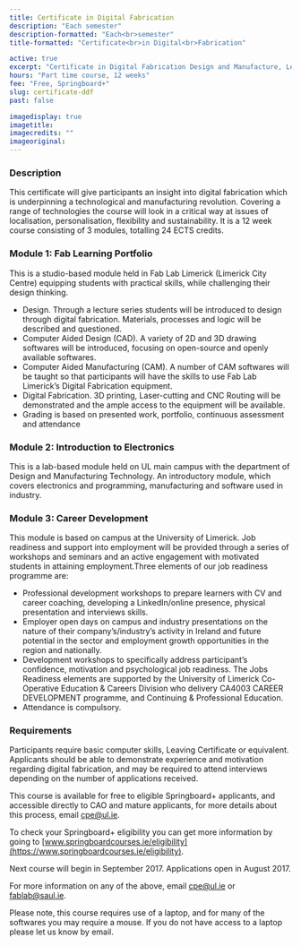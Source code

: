```yaml
---
title: Certificate in Digital Fabrication
description: "Each semester"
description-formatted: "Each<br>semester"
title-formatted: "Certificate<br>in Digital<br>Fabrication"

active: true
excerpt: "Certificate in Digital Fabrication Design and Manufacture, Level 7 (Ordinary Bachelors Degree-Level Certificate) Booking for Spring Next semester starts on December"
hours: "Part time course, 12 weeks"
fee: "Free, Springboard+"
slug: certificate-ddf
past: false

imagedisplay: true
imagetitle:
imagecredits: ""
imageoriginal:
---
```


### Description
This certificate will give participants an insight into digital fabrication which is underpinning a technological and manufacturing revolution. Covering a range of technologies the course will look in a critical way at issues of localisation, personalisation, flexibility and sustainability. It is a 12 week course consisting of 3 modules, totalling 24 ECTS credits.


### Module 1: Fab Learning Portfolio
This is a studio-based module held in Fab Lab Limerick (Limerick City Centre) equipping students with practical skills, while challenging their design thinking.
- Design. Through a lecture series students will be introduced to design through digital fabrication. Materials, processes and logic will be described and questioned.
- Computer Aided Design (CAD). A variety of 2D and 3D drawing softwares will be introduced, focusing on open-source and openly available softwares.
- Computer Aided Manufacturing (CAM). A number of CAM softwares will be taught so that participants will have the skills to use Fab Lab Limerick’s Digital Fabrication equipment.
- Digital Fabrication. 3D printing, Laser-cutting and CNC Routing will be demonstrated and the ample access to the equipment will be available.
- Grading is based on presented work, portfolio, continuous assessment and attendance

### Module 2: Introduction to Electronics
This is a lab-based module held on UL main campus with the department of Design and Manufacturing Technology. An introductory module, which covers electronics and programming, manufacturing and software used in industry.

### Module 3: Career Development
This module is based on campus at the University of Limerick. Job readiness and support into employment will be provided through a series of workshops and seminars and an active engagement with motivated students in attaining employment.Three elements of our job readiness programme are:

- Professional development workshops to prepare learners with CV and career coaching, developing a LinkedIn/online presence, physical presentation and interviews skills.
- Employer open days on campus and industry presentations on the nature of their company’s/industry’s activity in Ireland and future potential in the sector and employment growth opportunities in the region and nationally.
- Development workshops to specifically address participant’s confidence, motivation and psychological job readiness. The Jobs Readiness elements are supported by the University of Limerick Co-Operative Education & Careers Division who delivery CA4003 CAREER DEVELOPMENT programme, and Continuing & Professional Education.
- Attendance is compulsory.

### Requirements
Participants require basic computer skills, Leaving Certificate or equivalent. Applicants should be able to demonstrate experience and motivation regarding digital fabrication, and may be required to attend interviews depending on the number of applications received.

This course is available for free to eligible Springboard+ applicants, and accessible directly to CAO and mature applicants, for more details about this process, email [cpe@ul.ie](mailto:cpe@ul.ie).

To check your Springboard+ eligibility you can get more information by going to [www.springboardcourses.ie/eligibility](https://www.springboardcourses.ie/eligibility).

Next course will begin in September 2017. Applications open in August 2017.

For more information on any of the above, email [cpe@ul.ie](mailto:cpe@ul.ie) or [fablab@saul.ie](mailto:fablab@saul.ie).

Please note, this course requires use of a laptop, and for many of the softwares you may require a mouse. If you do not have access to a laptop please let us know by email.


